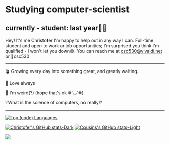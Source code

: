 # Studying computer-scientist

## currently - student: last year😬😁

Hey! It's me Christo**f**er I'm happy to help out in any way I can.
Full-time student and open to work or job opportunities; I'm surprised you think I'm qualified - I won't let you down😄.
You can reach me at csc530@vivaldi.net or 󰙯csc530

---------------------------------------------------------------------------------------------------------------------------------------------------------------------------------------------------------------------------------------------------------------------------------------------------------
🪴 Growing every day into something great, and greatly waiting..

🖤 Love always

🤪 I'm weird(?) (hope that's ok ❁´◡`❁)

❔What is the science of computers, no really!?

---------------------------------------------------------------------------------------------------------------------------------------------------------------------------------------------------------------------------------------------------------------------------------------------------------

[![Top (code) Languages](https://github-readme-stats.vercel.app/api/top-langs/?username=csc530&layout=compact&bg_color=90,242938,7395DF&text_color=fefefe)](https://github.com/anuraghazra/github-readme-stats)

[![Christofer's GitHub stats-Dark](https://github-readme-stats.vercel.app/api?username=csc530&show_icons=true&theme=blueberry#gh-dark-mode-only)](https://github.com/anuraghazra/github-readme-stats#gh-dark-mode-only)
[![Cousins's GitHub stats-Light](https://github-readme-stats.vercel.app/api?username=csc530&show_icons=true&theme=buefy#gh-light-mode-only)](https://github.com/anuraghazra/github-readme-stats#gh-light-mode-only)


<!---
csc530/csc530 is a ✨ special ✨ repository because its `README.md` (this file) appears on your GitHub profile.
You can click the Preview link to take a look at your changes.
--->
[![](https://visitcount.itsvg.in/api?id=csc530&label=Site%20Views&icon=5&pretty=true)](https://visitcount.itsvg.in)
